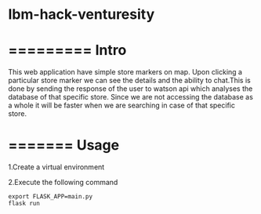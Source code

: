 # Ibm-hack-venturesity

=========
Intro
=========

This web application have simple store markers on map. Upon clicking a particular store marker
we can see the details and the ability to chat.This is 
done by sending the response of the user to watson api which analyses the database of that specific store.
Since we are not accessing the database as a whole it will be faster when we are searching in case of 
that specific store.

=======
Usage
=======


1.Create a virtual environment

2.Execute the following command

```
export FLASK_APP=main.py
flask run
```
